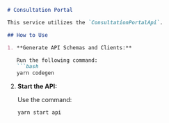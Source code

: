 ```markdown
# Consultation Portal

This service utilizes the `ConsultationPortalApi`.

## How to Use

1. **Generate API Schemas and Clients:**

   Run the following command:
   ```bash
   yarn codegen
   ```

2. **Start the API:**

   Use the command:
   ```bash
   yarn start api
   ```
```